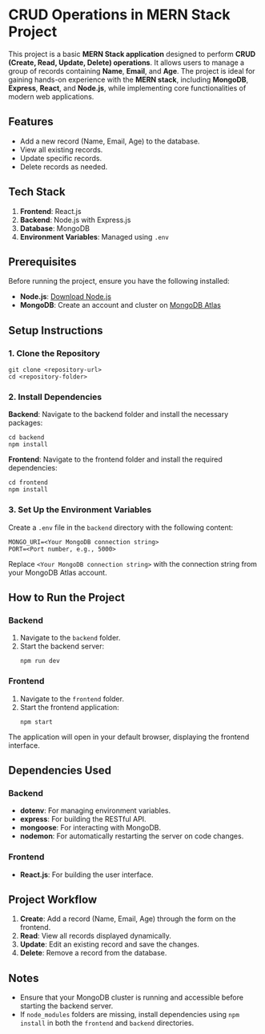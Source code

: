 <h1>CRUD Operations in MERN Stack Project</h1>
  <p>
    This project is a basic <strong>MERN Stack application</strong> designed to perform
    <strong>CRUD (Create, Read, Update, Delete) operations</strong>. It allows users to manage a group of records containing
    <strong>Name</strong>, <strong>Email</strong>, and <strong>Age</strong>. The project is ideal for gaining hands-on experience with
    the <strong>MERN stack</strong>, including <strong>MongoDB</strong>, <strong>Express</strong>, <strong>React</strong>, and
    <strong>Node.js</strong>, while implementing core functionalities of modern web applications.
  </p>

  <h2>Features</h2>
  <ul>
    <li>Add a new record (Name, Email, Age) to the database.</li>
    <li>View all existing records.</li>
    <li>Update specific records.</li>
    <li>Delete records as needed.</li>
  </ul>

  <h2>Tech Stack</h2>
  <ol>
    <li><strong>Frontend</strong>: React.js</li>
    <li><strong>Backend</strong>: Node.js with Express.js</li>
    <li><strong>Database</strong>: MongoDB</li>
    <li><strong>Environment Variables</strong>: Managed using <code>.env</code></li>
  </ol>

  <h2>Prerequisites</h2>
  <p>
    Before running the project, ensure you have the following installed:
  </p>
  <ul>
    <li><strong>Node.js</strong>: <a href="https://nodejs.org/">Download Node.js</a></li>
    <li><strong>MongoDB</strong>: Create an account and cluster on <a href="https://www.mongodb.com/cloud/atlas">MongoDB Atlas</a></li>
  </ul>

  <h2>Setup Instructions</h2>
  <h3>1. Clone the Repository</h3>
  <pre><code>git clone &lt;repository-url&gt;
cd &lt;repository-folder&gt;</code></pre>

  <h3>2. Install Dependencies</h3>
  <p><strong>Backend</strong>: Navigate to the backend folder and install the necessary packages:</p>
  <pre><code>cd backend
npm install</code></pre>

  <p><strong>Frontend</strong>: Navigate to the frontend folder and install the required dependencies:</p>
  <pre><code>cd frontend
npm install</code></pre>

  <h3>3. Set Up the Environment Variables</h3>
  <p>Create a <code>.env</code> file in the <code>backend</code> directory with the following content:</p>
  <pre><code>MONGO_URI=&lt;Your MongoDB connection string&gt;
PORT=&lt;Port number, e.g., 5000&gt;</code></pre>
  <p>
    Replace <code>&lt;Your MongoDB connection string&gt;</code> with the connection string from your MongoDB Atlas account.
  </p>

  <h2>How to Run the Project</h2>
  <h3>Backend</h3>
  <ol>
    <li>Navigate to the <code>backend</code> folder.</li>
    <li>Start the backend server:
      <pre><code>npm run dev</code></pre>
    </li>
  </ol>

  <h3>Frontend</h3>
  <ol>
    <li>Navigate to the <code>frontend</code> folder.</li>
    <li>Start the frontend application:
      <pre><code>npm start</code></pre>
    </li>
  </ol>
  <p>
    The application will open in your default browser, displaying the frontend interface.
  </p>

  <h2>Dependencies Used</h2>
  <h3>Backend</h3>
  <ul>
    <li><strong>dotenv</strong>: For managing environment variables.</li>
    <li><strong>express</strong>: For building the RESTful API.</li>
    <li><strong>mongoose</strong>: For interacting with MongoDB.</li>
    <li><strong>nodemon</strong>: For automatically restarting the server on code changes.</li>
  </ul>
  <h3>Frontend</h3>
  <ul>
    <li><strong>React.js</strong>: For building the user interface.</li>
  </ul>

  <h2>Project Workflow</h2>
  <ol>
    <li><strong>Create</strong>: Add a record (Name, Email, Age) through the form on the frontend.</li>
    <li><strong>Read</strong>: View all records displayed dynamically.</li>
    <li><strong>Update</strong>: Edit an existing record and save the changes.</li>
    <li><strong>Delete</strong>: Remove a record from the database.</li>
  </ol>

  <h2>Notes</h2>
  <ul>
    <li>Ensure that your MongoDB cluster is running and accessible before starting the backend server.</li>
    <li>If <code>node_modules</code> folders are missing, install dependencies using <code>npm install</code> in both the
      <code>frontend</code> and <code>backend</code> directories.</li>
  </ul>
